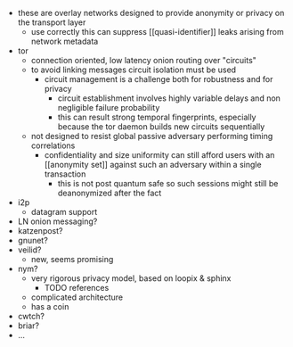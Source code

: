 - these are overlay networks designed to provide anonymity or privacy on the transport layer
	- use correctly this can suppress [[quasi-identifier]] leaks arising from network metadata
- tor
	- connection oriented, low latency onion routing over "circuits"
	- to avoid linking messages circuit isolation must be used
		- circuit management is a challenge both for robustness and for privacy
			- circuit establishment involves highly variable delays and non negligible failure probability
			- this can result strong temporal fingerprints, especially because the tor daemon builds new circuits sequentially
	- not designed to resist global passive adversary performing timing correlations
		- confidentiality and size uniformity can still afford users with an [[anonymity set]] against such an adversary within a single transaction
			- this is not post quantum safe so such sessions might still be deanonymized after the fact
- i2p
	- datagram support
- LN onion messaging?
- katzenpost?
- gnunet?
- veilid?
	- new, seems promising
- nym?
	- very rigorous privacy model, based on loopix & sphinx
		- TODO references
	- complicated architecture
	- has a coin
- cwtch?
- briar?
- ...